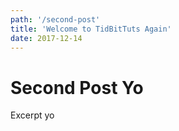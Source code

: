 ```yaml
---
path: '/second-post'
title: 'Welcome to TidBitTuts Again'
date: 2017-12-14
---
```


# Second Post Yo

Excerpt yo
